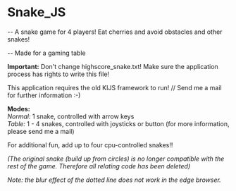 # Snake_JS

-- A snake game for 4 players! Eat cherries and avoid obstacles and other snakes!

-- Made for a gaming table

 __Important:__ Don't change highscore_snake.txt! Make sure the application process has rights to write this file!

This application requires the old KIJS framework to run! // Send me a mail for further information :-)


__Modes:__<br />
_Normal:_ 1 snake, controlled with arrow keys<br />
_Table:_ 1 - 4 snakes, controlled with joysticks or button (for more information, please send me a mail)<br />

For additional fun, add up to four cpu-controlled snakes!!

_(The original snake (build up from circles) is no longer compatible with the rest of the game. Therefore all relating code has been deleted)_

_Note: the blur effect of the dotted line does not work in the edge browser._
